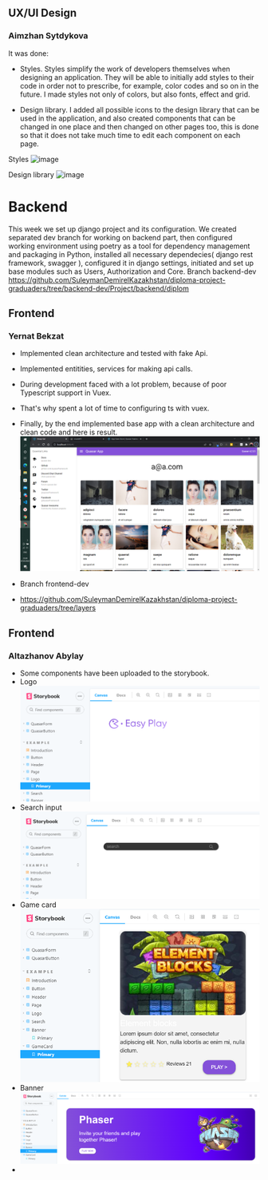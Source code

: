 ## UX/UI Design
### Aimzhan Sytdykova

It was done:

* Styles. Styles simplify the work of developers themselves when designing an application. They will be able to initially add styles to their code in order not to prescribe, for example, color codes and so on in the future. I made styles not only of colors, but also fonts, effect and grid.

* Design library. I added all possible icons to the design library that can be used in the application, and also created components that can be changed in one place and then changed on other pages too, this is done so that it does not take much time to edit each component on each page.

Styles
![image](https://user-images.githubusercontent.com/49391323/157092002-d6f58adb-b35b-4113-a5f0-88819f6fe3e0.png)

Design library
![image](https://user-images.githubusercontent.com/49391323/157092175-c93ce16e-ccd8-49cc-8e4a-b2e9bfaaf726.png)

# Backend
This week we set up django project and its configuration. We created separated dev branch for working on backend part, then configured working environment using poetry as a tool for dependency management and packaging in Python, installed all necessary dependecies( django rest framework, swagger ), configured it in django settings,  initiated and set up base modules such as Users, Authorization and Core. Branch backend-dev
https://github.com/SuleymanDemirelKazakhstan/diploma-project-graduaders/tree/backend-dev/Project/backend/diplom


## Frontend
### Yernat Bekzat
* Implemented clean architecture and tested with fake Api.
* Implemented entitities, services for making api calls.

* During development faced with a lot problem, because of poor Typescript support in Vuex.
* That's why spent a lot of time to configuring ts with vuex.

* Finally, by the end implemented base app with a clean architecture and clean code and here is result. 
![alt week5-mock](./week5/web-app-mock-data.png)
* Branch frontend-dev
* https://github.com/SuleymanDemirelKazakhstan/diploma-project-graduaders/tree/layers
## Frontend
### Altazhanov Abylay

* Some components have been uploaded to the storybook.
* Logo
![logo](./week5/logo.PNG)
* Search input
![search](./week5/search.PNG)
* Game card
![game card](./week5/gameCard.PNG)
* Banner
![logo](./week5/banner.PNG)
* 